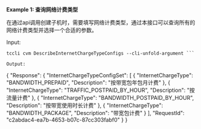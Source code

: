**Example 1: 查询网络计费类型**

在通过api调用创建子机时，需要填写网络计费类型，通过本接口可以查询所有的网络计费类型并选择一个合适的参数。

Input: 

```
tccli cvm DescribeInternetChargeTypeConfigs --cli-unfold-argument ```

Output: 
```
{
    "Response": {
        "InternetChargeTypeConfigSet": [
            {
                "InternetChargeType": "BANDWIDTH_PREPAID",
                "Description": "按带宽包年包月计费"
            },
            {
                "InternetChargeType": "TRAFFIC_POSTPAID_BY_HOUR",
                "Description": "按流量计费"
            },
            {
                "InternetChargeType": "BANDWIDTH_POSTPAID_BY_HOUR",
                "Description": "按带宽使用时长计费"
            },
            {
                "InternetChargeType": "BANDWIDTH_PACKAGE",
                "Description": "带宽包计费"
            }
        ],
        "RequestId": "c2abdac4-ea7b-4653-b07c-87cc303fabf0"
    }
}
```

